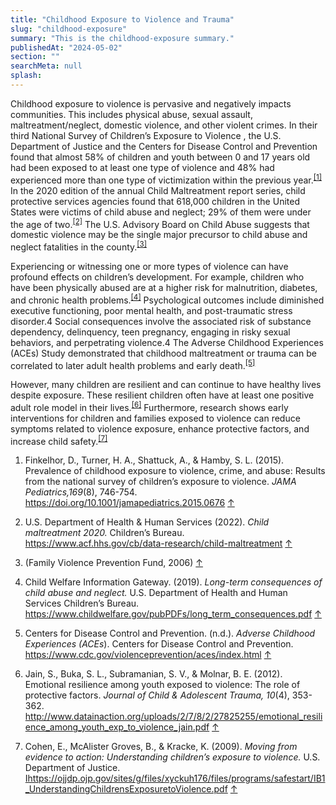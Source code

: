 ```yaml
---
title: "Childhood Exposure to Violence and Trauma"
slug: "childhood-exposure"
summary: "This is the childhood-exposure summary."
publishedAt: "2024-05-02"
section: ""
searchMeta: null
splash:
---
```


Childhood exposure to violence is pervasive and negatively impacts communities. This includes physical abuse, sexual assault, maltreatment/neglect, domestic violence, and other violent crimes. In their third National Survey of Children’s Exposure to Violence , the U.S. Department of Justice and the Centers for Disease Control and Prevention found that almost 58% of children and youth between 0 and 17 years old had been exposed to at least one type of violence and 48% had experienced more than one type of victimization within the previous year.<sup>[\[1\]](#footnote-2)</sup> In the 2020 edition of the annual Child Maltreatment report series, child protective services agencies found that 618,000 children in the United States were victims of child abuse and neglect; 29% of them were under the age of two.<sup>[\[2\]](#footnote-3)</sup> The U.S. Advisory Board on Child Abuse suggests that domestic violence may be the single major precursor to child abuse and neglect fatalities in the county.<sup>[\[3\]](#footnote-4)</sup>

Experiencing or witnessing one or more types of violence can have profound effects on children’s development. For example, children who have been physically abused are at a higher risk for malnutrition, diabetes, and chronic health problems.<sup>[\[4\]](#footnote-5)</sup> Psychological outcomes include diminished executive functioning, poor mental health, and post-traumatic stress disorder.4 Social consequences involve the associated risk of substance dependency, delinquency, teen pregnancy, engaging in risky sexual behaviors, and perpetrating violence.4 The Adverse Childhood Experiences (ACEs) Study demonstrated that childhood maltreatment or trauma can be correlated to later adult health problems and early death.<sup>[\[5\]](#footnote-6)</sup>

However, many children are resilient and can continue to have healthy lives despite exposure. These resilient children often have at least one positive adult role model in their lives.<sup>[\[6\]](#footnote-7)</sup> Furthermore, research shows early interventions for children and families exposed to violence can reduce symptoms related to violence exposure, enhance protective factors, and increase child safety.<sup>[\[7\]](#footnote-8)</sup>

<div class="references">

1. Finkelhor, D., Turner, H. A., Shattuck, A., & Hamby, S. L. (2015). Prevalence of childhood exposure to violence, crime, and abuse: Results from the national survey of children’s exposure to violence. _JAMA Pediatrics,169_(8), 746-754. <https://doi.org/10.1001/jamapediatrics.2015.0676> [↑](#footnote-ref-2)

2. U.S. Department of Health & Human Services (2022). _Child maltreatment 2020._ Children’s Bureau. <https://www.acf.hhs.gov/cb/data-research/child-maltreatment> [↑](#footnote-ref-3)

3. (Family Violence Prevention Fund, 2006) [↑](#footnote-ref-4)

4. Child Welfare Information Gateway. (2019). _Long-term consequences of child abuse and neglect._ U.S. Department of Health and Human Services Children’s Bureau. <https://www.childwelfare.gov/pubPDFs/long_term_consequences.pdf> [↑](#footnote-ref-5)

5. Centers for Disease Control and Prevention. (n.d.). _Adverse Childhood Experiences (ACEs_). Centers for Disease Control and Prevention. <https://www.cdc.gov/violenceprevention/aces/index.html> [↑](#footnote-ref-6)

6. Jain, S., Buka, S. L., Subramanian, S. V., & Molnar, B. E. (2012). Emotional resilience among youth exposed to violence: The role of protective factors. _Journal of Child & Adolescent Trauma, 10_(4), 353-362. <http://www.datainaction.org/uploads/2/7/8/2/27825255/emotional_resilience_among_youth_exp_to_violence_jain.pdf> [↑](#footnote-ref-7)

7. Cohen, E., McAlister Groves, B., & Kracke, K. (2009). _Moving from evidence to action: Understanding children’s exposure to violence._ U.S. Department of Justice. [Ihttps://ojjdp.ojp.gov/sites/g/files/xyckuh176/files/programs/safestart/IB1_UnderstandingChildrensExposuretoViolence.pdf](https://ojjdp.ojp.gov/sites/g/files/xyckuh176/files/programs/safestart/IB1_UnderstandingChildrensExposuretoViolence.pdf) [↑](#footnote-ref-8)

</div>
